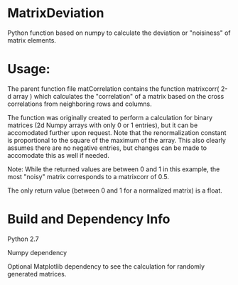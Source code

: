 # MatrixDeviation
Python function based on numpy to calculate the deviation or "noisiness" of matrix elements.

# Usage:

The parent function file matCorrelation contains the function matrixcorr( 2-d array )
which calculates the "correlation" of a matrix based on the cross correlations from
neighboring rows and columns. 

The function was originally created to perform a calculation for binary matrices (2d Numpy arrays with only 0 or 1 entries),
but it can be accomodated further upon request. Note that the renormalization constant is proportional to the square of the maximum of the array.
This also clearly assumes there are no negative entries, but changes can be made to accomodate this as well if needed. 

Note: While the returned values are between 0 and 1 in this example, the most "noisy" matrix corresponds to a matrixcorr of 0.5.

The only return value (between 0 and 1 for a normalized matrix) is a float.

# Build and Dependency Info
Python 2.7

Numpy dependency

Optional Matplotlib dependency to see the calculation for randomly generated matrices.

